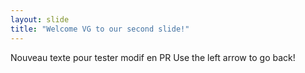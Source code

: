```yaml
---
layout: slide
title: "Welcome VG to our second slide!"
---
```

Nouveau texte pour tester modif en PR
Use the left arrow to go back!
